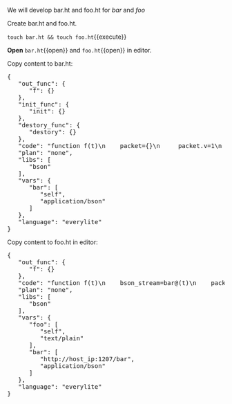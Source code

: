 <!--
 * @Descripttion: 
 * @Author: lzy
 * @Date: 2020-05-21 10:06:25
 * @LastEditors: lzy
 * @LastEditTime: 2020-05-27 15:19:24
--> 
We will develop bar.ht and foo.ht for *bar* and *foo*

Create bar.ht and foo.ht.


`touch bar.ht && touch foo.ht`{{execute}}

**Open** `bar.ht`{{open}} and `foo.ht`{{open}} in editor.

Copy content to bar.ht:

<pre class="file" data-filename="bar.ht" data-target="replace">
{
   "out_func": {
      "f": {}
   },
   "init_func": {
      "init": {}
   },
   "destory_func": {
      "destory": {}
   },
   "code": "function f(t)\n    packet={}\n     packet.v=1\n    bson_stream=bson.encode(packet)\n    bar@(t)=bson_stream\n    end\n    function init(t)\n    print(\"Hello~\")\n    end\n    function destory(t)\n    print(\"Bye~\")\n    end",
   "plan": "none",
   "libs": [
      "bson"
   ],
   "vars": {
      "bar": [
         "self",
         "application/bson"
      ]
   },
   "language": "everylite"
}
</pre>

Copy content to foo.ht in editor:

<pre class="file" data-filename="foo.ht" data-target="replace">
{
   "out_func": {
      "f": {}
   },
   "code": "function f(t)\n    bson_stream=bar@(t)\n    packet=bson.decode(bson_stream)\n    if(packet.v==1) then\n    foo@(t)=\"True\"\n    else\n    foo@(t)=\"False\"\n    end\n    end",
   "plan": "none",
   "libs": [
      "bson"
   ],
   "vars": {
      "foo": [
         "self",
         "text/plain"
      ],
      "bar": [
         "http://host_ip:1207/bar",
         "application/bson"
      ]
   },
   "language": "everylite"
}
</pre>